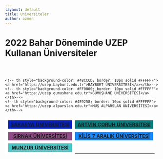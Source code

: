 ```yaml
---
layaout: default
title: Üniversiteler
author: ozmen
---
```

# 2022 Bahar Döneminde UZEP Kullanan Üniversiteler
<table class="unv">
  <br><br>
  <tr>
    <th style="background-color: #0020C2; border: 10px solid #FFFFFF"><a href="https://uzep.sakarya.edu.tr">SAKARYA ÜNİVERSİTESİ</a></th>
    <!-- th style="background-color: #488AC7; border: 10px solid #FFFFFF"><a href="https://uzep.agri.edu.tr">AĞRI İBRAHİM ÇEÇEN ÜNİVERSİTESİ</a></th>-->
    <th style="background-color: #008080; border: 10px solid #FFFFFF"><a href="https://uzep.artvin.edu.tr">ARTVİN ÇORUH ÜNİVERSİTESİ</a></th>
  </tr>

  <!--tr> -->
    <!-- th style="background-color: #48CCCD; border: 10px solid #FFFFFF"><a href="https://uzep.bayburt.edu.tr">BAYBURT ÜNİVERSİTESİ</a></th>-->
    <!-- th style="background-color: #FF0000; border: 10px solid #FFFFFF"><a href="https://uzep.gumushane.edu.tr">GÜMÜŞHANE ÜNİVERSİTESİ</a></th>-->
    <!--th style="background-color: #4E9258; border: 10px solid #FFFFFF"><a href="https://uzep.alparslan.edu.tr">MUŞ ALPARSLAN ÜNİVERSİTESİ</a></th>-->
  <!--/tr> -->
  
  <tr>
    <th style="background-color: #914D87; border: 10px solid #FFFFFF"><a href="https://uzep.sirnak.edu.tr">ŞIRNAK ÜNİVERSİTESİ</a></th>
    <th style="background-color: #1589FF; border: 10px solid #FFFFFF"><a href="https://uzep.kilis.edu.tr">KİLİS 7 ARALIK ÜNİVERSİTESİ</a></th>
    <!-- th style="background-color: #46C7C7; border: 10px solid #FFFFFF"><a href="https://uzep.munzur.edu.tr">MUNZUR ÜNİVERSİTESİ</a></th>-->
  </tr>
   <tr>
    <th style="background-color: #46C7C7; border: 10px solid #FFFFFF"><a href="https://uzep.munzur.edu.tr">MUNZUR ÜNİVERSİTESİ</a></th>
  </tr>
  
</table>

 <!--tr>
    <th></th>
    <th></th>
  </tr> -->

<!--th style="background-color: #3B9C9C; border: 10px solid #FFFFFF"><a href="https://uzep.batman.edu.tr">BATMAN ÜNİVERSİTESİ</a></th -->
<!--th style="background-color: #EDDA74; border: 10px solid #FFFFFF"><a href="https://uzep.bingol.edu.tr">BİNGÖL ÜNİVERSİTESİ</a></th -->
<!--th style="background-color: #43C6DB; border: 10px solid #FFFFFF"><a href="https://uzep.beu.edu.tr">BİTLİS EREN ÜNİVERSİTESİ</a></th -->
<!-- th style="background-color: #ED9C55; border: 10px solid #FFFFFF"><a href="https://uzep.igdir.edu.tr">IĞDIR ÜNİVERSİTESİ</a></th -->
<!--th style="background-color: #ADD8E6; border: 10px solid #FFFFFF"><a href="https://uzep.siirt.edu.tr">SİİRT ÜNİVERSİTESİ</a></th -->
<!-- th style="background-color: #800080; border: 10px solid #FFFFFF"><a href="https://uzep.osmaniye.edu.tr">OSMANİYE KORKUT ATA ÜNİVERSİTESİ</a></th -->
<!-- <th style="background-color: #56A5EC; border: 10px solid #FFFFFF"><a href="https://uzep.hakkari.edu.tr">HAKKARİ ÜNİVERSİTESİ</a></th> -->